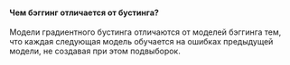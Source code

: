 #### Чем бэггинг отличается от бустинга? 
Модели градиентного бустинга отличаются от моделей бэггинга тем, что каждая следующая модель обучается на ошибках предыдущей модели, не создавая при этом подвыборок. 